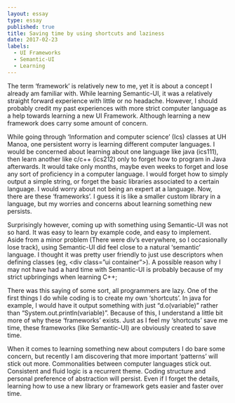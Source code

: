 ```yaml
---
layout: essay
type: essay
published: true
title: Saving time by using shortcuts and laziness
date: 2017-02-23
labels:
  - UI Frameworks
  - Semantic-UI
  - Learning
---
```


The term ‘framework’ is relatively new to me, yet it is about a concept I already am familiar with. While learning Semantic-UI, it was a relatively straight forward experience with little or no headache. However, I should probably credit my past experiences with more strict computer language as a help towards learning a new UI Framework. Although learning a new framework does carry some amount of concern.

While going through ‘Information and computer science’ (Ics) classes at UH Manoa, one persistent worry is learning different computer languages. I would be concerned about learning about one language like java (ics111), then learn another like c/c++ (ics212) only to forget how to program in Java afterwards. It would take only months, maybe even weeks to forget and lose any sort of proficiency in a computer language. I would forget how to simply output a simple string, or forget the basic libraries associated to a certain language. I would worry about not being an expert at a language. Now, there are these ‘frameworks’. I guess it is like a smaller custom library in a language, but my worries and concerns about learning something new persists. 

Surprisingly however, coming up with something using Semantic-UI was not so hard. It was easy to learn by example code, and easy to implement. Aside from a minor problem (There were div’s everywhere, so I occasionally lose track), using Semantic-UI did feel close to a natural ‘semantic’ language. I thought it was pretty user friendly to just use descriptors when defining classes (eg, <div class=”ui container”>). A possible reason why I may not have had a hard time with Semantic-UI is probably because of my strict upbringings when learning C++;

There was this saying of some sort, all programmers are lazy. One of the first things I do while coding is to create my own ‘shortcuts’. In java for example, I would have it output something with just “d.o(variable)” rather than “System.out.println(variable)”. Because of this, I understand a little bit more of why these ‘frameworks’ exists. Just as I feel my ‘shortcuts’ save me time, these frameworks (like Semantic-UI) are obviously created to save time.

When it comes to learning something new about computers I do bare some concern, but recently I am discovering that more important ‘patterns’ will stick out more. Commonalities between computer languages stick out. Consistent and fluid logic is a recurrent theme.  Coding structure and personal preference of abstraction will persist. Even if I forget the details, learning how to use a new library or framework gets easier and faster over time.